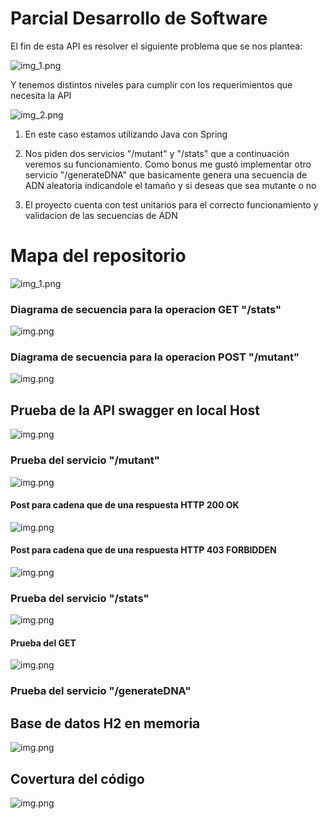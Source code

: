 # Parcial Desarrollo de Software 

El fin de esta API es resolver el siguiente problema que se nos plantea: 

![img_1.png](images/img_1.png)

Y tenemos distintos niveles para cumplir con los requerimientos que necesita la API

![img_2.png](images/img_2.png)

1. En este caso estamos utilizando Java con Spring 

2. Nos piden dos servicios "/mutant" y "/stats" que a continuación veremos su funcionamiento. Como bonus me gustó implementar otro servicio "/generateDNA" que basicamente genera una secuencia de ADN aleatoria indicandole el tamaño y si deseas que sea mutante o no

3. El proyecto cuenta con test unitarios para el correcto funcionamiento y validacion de las secuencias de ADN

# Mapa del repositorio 
![img_1.png](images/mapStructure.png)

### Diagrama de secuencia para la operacion GET "/stats"

![img.png](images/sequenceDiagramStats.png)

### Diagrama de secuencia para la operacion POST "/mutant"

![img.png](images/sequenceDiagramMutant.png)

## Prueba de la API swagger en local Host

![img.png](images/swaggerPic.png)

### Prueba del servicio "/mutant"

![img.png](images/post1.png)
#### Post para cadena que de una respuesta HTTP 200 OK  
![img.png](images/postResponseTrue.png)
#### Post para cadena que de una respuesta HTTP 403 FORBIDDEN
![img.png](images/postResponseForbidden.png)
### Prueba del servicio "/stats"

![img.png](images/get1.png)
#### Prueba del GET
![img.png](images/getResponse.png)

### Prueba del servicio "/generateDNA"


## Base de datos H2 en memoria

![img.png](images/dataBase.png)

## Covertura del código

![img.png](images/codeCoverage.png)
